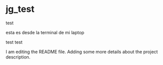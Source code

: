 # jg_test

test

esta es desde la terminal de mi laptop

test test

I am editing the README file. Adding some more details about the project description.
